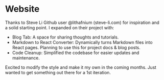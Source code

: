 # Website

Thanks to Steve Li Github user @lithafnium (steve-li.com) for inspiration and a solid starting point. I expanded on their project with:

- Blog Tab: A space for sharing thoughts and tutorials.
- Markdown to React Converter: Dynamically turns Markdown files into React pages. Planning to use this for project docs & blog posts.
- Code Cleanup: Simplified the codebase for easier updates and maintenance.

Excited to modify the style and make it my own in the coming months. Just wanted to get something out there for a 1st iteration.
